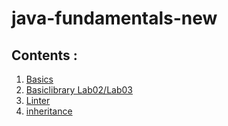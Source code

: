 # java-fundamentals-new

## Contents :

1. [Basics](./basics/basics.md)
2. [Basiclibrary Lab02/Lab03](basiclibrary/basiclibrary.md)
3. [Linter](./linter/linter.md)
4. [inheritance](./inheritance/inheritance.md)